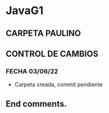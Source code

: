 # JavaG1
## CARPETA PAULINO
## CONTROL DE CAMBIOS
### FECHA 03/06/22
- Carpeta creada, commit pendiente
## End comments.